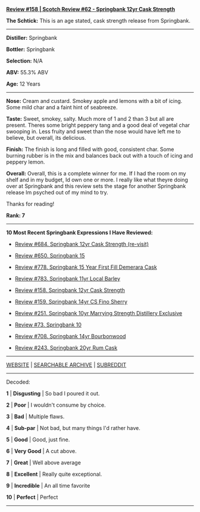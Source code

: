 
[**Review #158 | Scotch Review #62 - Springbank 12yr Cask Strength**]( https://t8ke.review/review-158-springbank-12yr-cs/)

**The Schtick:** This is an age stated, cask strength release from Springbank. 

-----

**Distiller:** Springbank

**Bottler:** Springbank

**Selection:** N/A

**ABV:** 55.3% ABV

**Age:** 12 Years 

-----

**Nose:**  Cream and custard. Smokey apple and lemons with a bit of icing. Some mild char and a faint hint of seabreeze. 

**Taste:** Sweet, smokey, salty. Much more of 1 and 2 than 3 but all are present. Theres some bright peppery tang and a good deal of vegetal char swooping in. Less fruity and sweet than the nose would have left me to believe, but overall, its delicious. 

**Finish:**  The finish is long and filled with good, consistent char. Some burning rubber is in the mix and balances back out with a touch of icing and peppery lemon. 

**Overall:** Overall, this is a complete winner for me. If I had the room on my shelf and in my budget, Id own one or more. I really like what theyre doing over at Springbank and this review sets the stage for another Springbank release Im psyched out of my mind to try. 

Thanks for reading!

**Rank: 7**

----- 

**10 Most Recent Springbank Expressions I Have Reviewed:** 

- [Review #684. Springbank 12yr Cask Strength (re-visit)]( https://t8ke.review/review-684-springbank-12yr-cask-strength-revisit/) 

- [Review #650. Springbank 15]( https://t8ke.review/review-650-springbank-15/) 

- [Review #778. Springbank 15 Year First Fill Demerara Cask]( https://t8ke.review/review-778-springbank-15yr-demerara-rum-cask/) 

- [Review #783. Springbank 11yr Local Barley]( https://t8ke.review/review-783-springbank-11yr-local-barley/) 

- [Review #158. Springbank 12yr Cask Strength]( https://t8ke.review/review-158-springbank-12yr-cs/) 

- [Review #159. Springbank 14yr CS Fino Sherry]( https://t8ke.review/review-159-springbank-14yr-cask-strength-fino-sherry/) 

- [Review #251. Springbank 10yr Marrying Strength Distillery Exclusive]( https://t8ke.review/review-251-springbank-10yr-marrying-strength/) 

- [Review #73. Springbank 10]( https://t8ke.review/review-73-springbank-10/) 

- [Review #708. Springbank 14yr Bourbonwood]( https://t8ke.review/review-708-springbank-14yr-bourbon-wood/) 

- [Review #243. Springbank 20yr Rum Cask]( https://t8ke.review/review-243-springbank-20yr-rum-cask/) 

-----

[WEBSITE](https://t8ke.review) | [SEARCHABLE ARCHIVE](https://t8ke.review/review-archive/) | [SUBREDDIT](https://reddit.com/r/t8kereviews)

-----

Decoded:

**1** | **Disgusting** | So bad I poured it out.

**2** | **Poor** | I wouldn't consume by choice.

**3** | **Bad** | Multiple flaws.

**4** | **Sub-par** | Not bad, but many things I'd rather have.

**5** | **Good** | Good, just fine.

**6** | **Very Good** | A cut above.

**7** | **Great** | Well above average

**8** | **Excellent** | Really quite exceptional.

**9** | **Incredible** | An all time favorite

**10** | **Perfect** | Perfect

----

